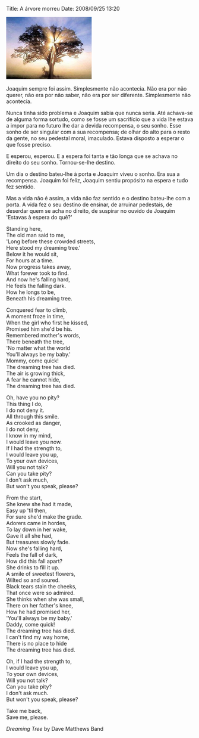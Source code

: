 Title: A árvore morreu
Date: 2008/09/25 13:20

![the dreaming tree](the_dreaming_tree.jpg)

Joaquim sempre foi assim. Simplesmente não acontecia. Não era por não querer, não era por não saber, não era por ser diferente. Simplesmente não acontecia.

Nunca tinha sido problema e Joaquim sabia que nunca seria. Até achava-se de alguma forma sortudo, como se fosse um sacrifício que a vida lhe estava a impor para no futuro lhe dar a devida recompensa, o seu sonho. Esse sonho de ser singular com a sua recompensa; de olhar do alto para o resto da gente, no seu pedestal moral, imaculado. Estava disposto a esperar o que fosse preciso.

E esperou, esperou. E a espera foi tanta e tão longa que se achava no direito do seu sonho. Tornou-se-lhe destino.

Um dia o destino bateu-lhe à porta e Joaquim viveu o sonho. Era sua a recompensa. Joaquim foi feliz, Joaquim sentiu propósito na espera e tudo fez sentido.

Mas a vida não é assim, a vida não faz sentido e o destino bateu-lhe com a porta. A vida fez o seu destino de ensinar, de arruinar pedestais, de deserdar quem se acha no direito, de suspirar no ouvido de Joaquim 'Estavas à espera do quê?'

Standing here,<br>
The old man said to me,<br>
'Long before these crowded streets,<br>
Here stood my dreaming tree.'<br>
Below it he would sit,<br>
For hours at a time.<br>
Now progress takes away,<br>
What forever took to find.<br>
And now he's falling hard,<br>
He feels the falling dark.<br>
How he longs to be,<br>
Beneath his dreaming tree.<br>

Conquered fear to climb,<br>
A moment froze in time,<br>
When the girl who first he kissed,<br>
Promised him she'd be his.<br>
Remembered mother's words,<br>
There beneath the tree,<br>
'No matter what the world<br>
You'll always be my baby.'<br>
Mommy, come quick!<br>
The dreaming tree has died.<br>
The air is growing thick,<br>
A fear he cannot hide,<br>
The dreaming tree has died.<br>

Oh, have you no pity?<br>
This thing I do,<br>
I do not deny it.<br>
All through this smile.<br>
As crooked as danger,<br>
I do not deny,<br>
I know in my mind,<br>
I would leave you now.<br>
If I had the strength to,<br>
I would leave you up,<br>
To your own devices,<br>
Will you not talk?<br>
Can you take pity?<br>
I don't ask much,<br>
But won't you speak, please?<br>

From the start,<br>
She knew she had it made,<br>
Easy up 'til then,<br>
For sure she'd make the grade.<br>
Adorers came in hordes,<br>
To lay down in her wake,<br>
Gave it all she had,<br>
But treasures slowly fade.<br>
Now she's falling hard,<br>
Feels the fall of dark,<br>
How did this fall apart?<br>
She drinks to fill it up.<br>
A smile of sweetest flowers,<br>
Wilted so and soured.<br>
Black tears stain the cheeks,<br>
That once were so admired.<br>
She thinks when she was small,<br>
There on her father's knee,<br>
How he had promised her,<br>
'You'll always be my baby.'<br>
Daddy, come quick!<br>
The dreaming tree has died.<br>
I can't find my way home,<br>
There is no place to hide<br>
The dreaming tree has died.<br>

Oh, if I had the strength to,<br>
I would leave you up,<br>
To your own devices,<br>
Will you not talk?<br>
Can you take pity?<br>
I don't ask much.<br>
But won't you speak, please?<br>

Take me back,<br>
Save me, please.<br>

_Dreaming Tree_ by Dave Matthews Band

